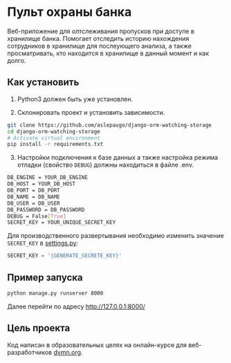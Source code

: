 # Пульт охраны банка

Веб-приложение для олтслеживания пропусков при доступе в хранилище банка. Помогает отследить историю нахождения сотрудников в хранилище для послеующего анализа, а также просматривать, кто находится в хранилище в данный момент и как долго.

## Как установить

1. Python3 должен быть уже установлен.

2. Склонировать проект и установить зависимости.

```bash
git clone https://github.com/aslepaugo/django-orm-watching-storage
cd django-orm-watching-storage
# Activate virtual environment
pip install -r requirements.txt
```

3. Настройки подключения к базе данных а также настройка режима отладки (свойство `DEBUG`) должны находиться в файле .env.

```bash
DB_ENGINE = YOUR_DB_ENGINE 
DB_HOST = YOUR_DB_HOST
DB_PORT = DB_PORT
DB_NAME = DB_NAME
DB_USER = DB_USER
DB_PASSWORD = DB_PASSWORD
DEBUG = False[True]
SECRET_KEY = YOUR_UNIQUE_SECRET_KEY
```

Для производственного развертывания необходимо изменить значениe `SECRET_KEY` в [settings.py](/project/settings.py):

```python
SECRET_KEY = '{GENERATE_SECRETE_KEY}'

```

## Пример запуска

```bash
python manage.py runserver 8000
```

Далее перейти по адресу <http://127.0.0.1:8000/>

## Цель проекта

Код написан в образовательных целях на онлайн-курсе для веб-разработчиков [dvmn.org](https://dvmn.org/).
